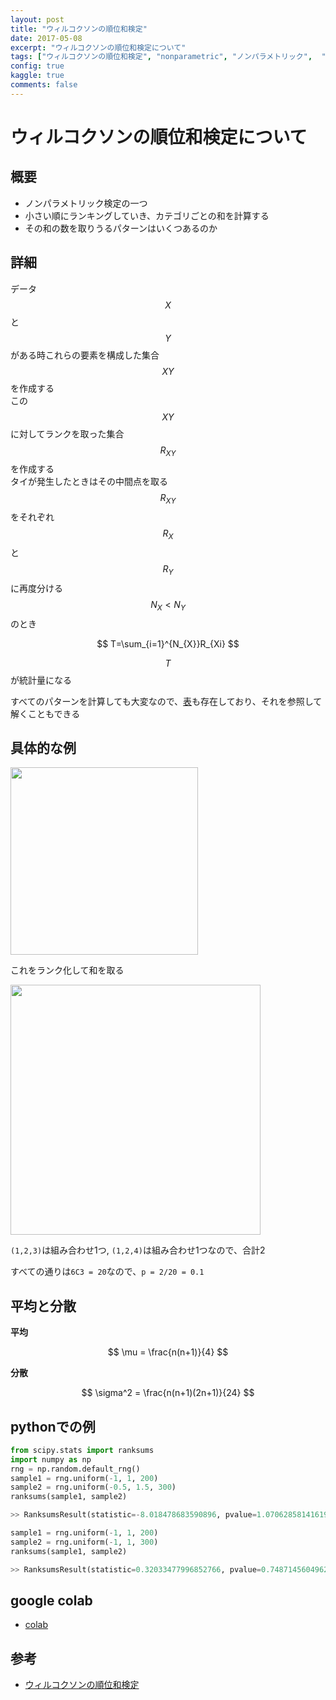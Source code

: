```yaml
---
layout: post
title: "ウィルコクソンの順位和検定"
date: 2017-05-08
excerpt: "ウィルコクソンの順位和検定について"
tags: ["ウィルコクソンの順位和検定", "nonparametric", "ノンパラメトリック",  "statistics"]
config: true
kaggle: true
comments: false
---
```


# ウィルコクソンの順位和検定について

## 概要
 - ノンパラメトリック検定の一つ
 - 小さい順にランキングしていき、カテゴリごとの和を計算する
 - その和の数を取りうるパターンはいくつあるのか

## 詳細
データ$$X$$と$$Y$$がある時これらの要素を構成した集合$$XY$$を作成する  
この$$XY$$に対してランクを取った集合$$R_{XY}$$を作成する  
タイが発生したときはその中間点を取る  
$$R_{XY}$$をそれぞれ$$R_{X}$$と$$R_{Y}$$に再度分ける  
$$N_{X} < N_{Y}$$のとき

$$
T=\sum_{i=1}^{N_{X}}R_{Xi}
$$

$$T$$が統計量になる  

すべてのパターンを計算しても大変なので、[表](https://data-science.gr.jp/theory/tst_wilcoxon_rank_sum_test.html)も存在しており、それを参照して解くこともできる  

## 具体的な例

<div>
  <img style="align: center !important; width: 300px !important;" src="https://user-images.githubusercontent.com/4949982/132621418-40e2f65f-d972-48fe-875a-b539b302e3ac.png">
</div>

これをランク化して和を取る

<div>
  <img style="align: center !important; width: 400px !important;" src="https://user-images.githubusercontent.com/4949982/132621441-8bc1f007-5539-4fc4-84cd-4c05cf263465.png">
</div>

`(1,2,3)`は組み合わせ1つ, `(1,2,4)`は組み合わせ1つなので、合計2  

すべての通りは`6C3 = 20`なので、`p = 2/20 = 0.1`  

## 平均と分散

**平均**  

$$
\mu = \frac{n(n+1)}{4}
$$

**分散**  

$$
\sigma^2 = \frac{n(n+1)(2n+1)}{24}
$$

## pythonでの例

```python
from scipy.stats import ranksums
import numpy as np
rng = np.random.default_rng()
sample1 = rng.uniform(-1, 1, 200)
sample2 = rng.uniform(-0.5, 1.5, 300)
ranksums(sample1, sample2)

>> RanksumsResult(statistic=-8.018478683590896, pvalue=1.070628581416197e-15)

sample1 = rng.uniform(-1, 1, 200)
sample2 = rng.uniform(-1, 1, 300)
ranksums(sample1, sample2)

>> RanksumsResult(statistic=0.32033477996852766, pvalue=0.7487145604962513)
```

## google colab
 - [colab](https://colab.research.google.com/drive/1jos7w9v-g0groozgkQkBlpzp2snUBpb-?usp=sharing)

## 参考
 - [ウィルコクソンの順位和検定](https://data-science.gr.jp/theory/tst_wilcoxon_rank_sum_test.html)

